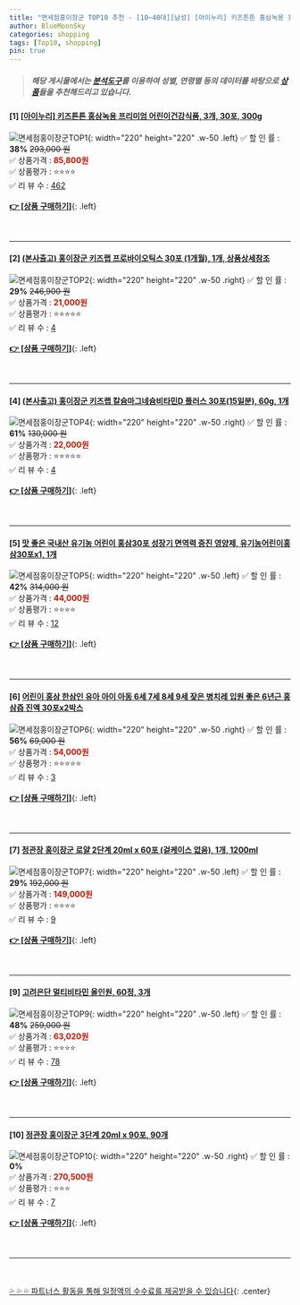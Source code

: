 ```yaml
---
title: "면세점홍이장군 TOP10 추천 - [10~40대][남성] [아이누리] 키즈튼튼 홍삼녹용 프리미엄 어린이건강식품, 3개, 30포, 300g"
author: BlueMoonSky
categories: shopping
tags: [Top10, shopping]
pin: true
---
```


> ##### 해당 게시물에서는 [**분석도구**](https://itemscout.io/)를 이용하여 **성별**, **연령별** 등의 데이터를 바탕으로 [**상품**](https://link.coupang.com/a/baae76)들을 추천해드리고 있습니다.

#### [1] [[아이누리] 키즈튼튼 홍삼녹용 프리미엄 어린이건강식품, 3개, 30포, 300g](https://link.coupang.com/re/AFFSDP?lptag=AF5964186&subid=bluemoonsky6999&pageKey=7437828843&traceid=V0-153&itemId=19333834561&vendorItemId=81141981089)
![면세점홍이장군TOP1](https://thumbnail8.coupangcdn.com/thumbnails/remote/230x230ex/image/vendor_inventory/99c3/1a5b9b5cf366cee892cae65f3606d8830e5e5085cdb5e81c92a73e4da1c6.png){: width="220" height="220" .w-50 .left}
✅ 할 인 률 : **38%** ~~<del class="base-price"> 293,000  </del>원~~<br>
✅ 상품가격 : <span style="color:#cb1400"> **85,800원** </span><br>
✅ 상품평가 : ⭐⭐⭐⭐<br>
✅ 리 뷰 수 : [462](https://link.coupang.com/re/AFFSDP?lptag=AF5964186&subid=bluemoonsky6999&pageKey=7437828843&traceid=V0-153&itemId=19333834561&vendorItemId=81141981089)<br>
<br>
[**👉  [상품 구매하기]**](https://link.coupang.com/re/AFFSDP?lptag=AF5964186&subid=bluemoonsky6999&pageKey=7437828843&traceid=V0-153&itemId=19333834561&vendorItemId=81141981089){: .left}
<br>
<br>
<br>

***

#### [2] [(본사출고) 홍이장군 키즈랩 프로바이오틱스 30포 (1개월), 1개, 상품상세참조](https://link.coupang.com/re/AFFSDP?lptag=AF5964186&subid=bluemoonsky6999&pageKey=7340143177&traceid=V0-153&itemId=18863826691&vendorItemId=78794006440)
![면세점홍이장군TOP2](https://thumbnail7.coupangcdn.com/thumbnails/remote/230x230ex/image/vendor_inventory/eea2/b877f7ee9a4ef74439dbfbd61c27e89f17b36ef41ec5ebfb2d24a8b5bffe.jpg){: width="220" height="220" .w-50 .right}
✅ 할 인 률 : **29%** ~~<del class="base-price"> 246,900  </del>원~~<br>
✅ 상품가격 : <span style="color:#cb1400"> **21,000원** </span><br>
✅ 상품평가 : ⭐⭐⭐⭐⭐<br>
✅ 리 뷰 수 : [4](https://link.coupang.com/re/AFFSDP?lptag=AF5964186&subid=bluemoonsky6999&pageKey=7340143177&traceid=V0-153&itemId=18863826691&vendorItemId=78794006440)<br>
<br>
[**👉  [상품 구매하기]**](https://link.coupang.com/re/AFFSDP?lptag=AF5964186&subid=bluemoonsky6999&pageKey=7340143177&traceid=V0-153&itemId=18863826691&vendorItemId=78794006440){: .left}
<br>
<br>
<br>

***

#### [4] [(본사출고) 홍이장군 키즈랩 칼슘마그네슘비타민D 플러스 30포(15일분), 60g, 1개](https://link.coupang.com/re/AFFSDP?lptag=AF5964186&subid=bluemoonsky6999&pageKey=7420112319&traceid=V0-153&itemId=19246237518&vendorItemId=79839565609)
![면세점홍이장군TOP4](https://thumbnail8.coupangcdn.com/thumbnails/remote/230x230ex/image/vendor_inventory/9728/b89b0ccc28e2121cb781c30a618ad2a6d2ce6ba73f9bc07cfaa8ff74e4b8.jpg){: width="220" height="220" .w-50 .right}
✅ 할 인 률 : **61%** ~~<del class="base-price"> 130,000  </del>원~~<br>
✅ 상품가격 : <span style="color:#cb1400"> **22,000원** </span><br>
✅ 상품평가 : ⭐⭐⭐⭐⭐<br>
✅ 리 뷰 수 : [4](https://link.coupang.com/re/AFFSDP?lptag=AF5964186&subid=bluemoonsky6999&pageKey=7420112319&traceid=V0-153&itemId=19246237518&vendorItemId=79839565609)<br>
<br>
[**👉  [상품 구매하기]**](https://link.coupang.com/re/AFFSDP?lptag=AF5964186&subid=bluemoonsky6999&pageKey=7420112319&traceid=V0-153&itemId=19246237518&vendorItemId=79839565609){: .left}
<br>
<br>
<br>

***

#### [5] [맛 좋은 국내산 유기농 어린이 홍삼30포 성장기 면역력 증진 영양제, 유기농어린이홍삼30포x1, 1개](https://link.coupang.com/re/AFFSDP?lptag=AF5964186&subid=bluemoonsky6999&pageKey=7383706826&traceid=V0-153&itemId=19074786619&vendorItemId=86197315041)
![면세점홍이장군TOP5](https://thumbnail6.coupangcdn.com/thumbnails/remote/230x230ex/image/vendor_inventory/2fd5/18b03772eeea24cb247a32276c4df8113b5b1966543e982bb1ce7800bafa.png){: width="220" height="220" .w-50 .left}
✅ 할 인 률 : **42%** ~~<del class="base-price"> 314,000  </del>원~~<br>
✅ 상품가격 : <span style="color:#cb1400"> **44,000원** </span><br>
✅ 상품평가 : ⭐⭐⭐⭐<br>
✅ 리 뷰 수 : [12](https://link.coupang.com/re/AFFSDP?lptag=AF5964186&subid=bluemoonsky6999&pageKey=7383706826&traceid=V0-153&itemId=19074786619&vendorItemId=86197315041)<br>
<br>
[**👉  [상품 구매하기]**](https://link.coupang.com/re/AFFSDP?lptag=AF5964186&subid=bluemoonsky6999&pageKey=7383706826&traceid=V0-153&itemId=19074786619&vendorItemId=86197315041){: .left}
<br>
<br>
<br>

***

#### [6] [어린이 홍삼 한삼인 유아 아이 아동 6세 7세 8세 9세 잦은 병치레 입원 좋은 6년근 홍삼즙 진액 30포x2박스](https://link.coupang.com/re/AFFSDP?lptag=AF5964186&subid=bluemoonsky6999&pageKey=7267971844&traceid=V0-153&itemId=18529018894&vendorItemId=81774285379)
![면세점홍이장군TOP6](https://thumbnail8.coupangcdn.com/thumbnails/remote/230x230ex/image/vendor_inventory/236f/8e8033aabdb6d9bf4858d2bdcc47b4835e466c6af9df0fe8311c7ccd8c9c.jpg){: width="220" height="220" .w-50 .right}
✅ 할 인 률 : **56%** ~~<del class="base-price"> 69,000  </del>원~~<br>
✅ 상품가격 : <span style="color:#cb1400"> **54,000원** </span><br>
✅ 상품평가 : ⭐⭐⭐⭐⭐<br>
✅ 리 뷰 수 : [3](https://link.coupang.com/re/AFFSDP?lptag=AF5964186&subid=bluemoonsky6999&pageKey=7267971844&traceid=V0-153&itemId=18529018894&vendorItemId=81774285379)<br>
<br>
[**👉  [상품 구매하기]**](https://link.coupang.com/re/AFFSDP?lptag=AF5964186&subid=bluemoonsky6999&pageKey=7267971844&traceid=V0-153&itemId=18529018894&vendorItemId=81774285379){: .left}
<br>
<br>
<br>

***

#### [7] [정관장 홍이장군 로얄 2단계 20ml x 60포 (겉케이스 없음), 1개, 1200ml](https://link.coupang.com/re/AFFSDP?lptag=AF5964186&subid=bluemoonsky6999&pageKey=7576067258&traceid=V0-153&itemId=19989739120&vendorItemId=87087670863)
![면세점홍이장군TOP7](https://thumbnail6.coupangcdn.com/thumbnails/remote/230x230ex/image/vendor_inventory/2ba4/78971262d1b1d5bdb8da9db2eda75a001c28a6daa28f348999756cc78803.png){: width="220" height="220" .w-50 .left}
✅ 할 인 률 : **29%** ~~<del class="base-price"> 192,000  </del>원~~<br>
✅ 상품가격 : <span style="color:#cb1400"> **149,000원** </span><br>
✅ 상품평가 : ⭐⭐⭐⭐<br>
✅ 리 뷰 수 : [9](https://link.coupang.com/re/AFFSDP?lptag=AF5964186&subid=bluemoonsky6999&pageKey=7576067258&traceid=V0-153&itemId=19989739120&vendorItemId=87087670863)<br>
<br>
[**👉  [상품 구매하기]**](https://link.coupang.com/re/AFFSDP?lptag=AF5964186&subid=bluemoonsky6999&pageKey=7576067258&traceid=V0-153&itemId=19989739120&vendorItemId=87087670863){: .left}
<br>
<br>
<br>

***

#### [9] [고려은단 멀티비타민 올인원, 60정, 3개](https://link.coupang.com/re/AFFSDP?lptag=AF5964186&subid=bluemoonsky6999&pageKey=7022797865&traceid=V0-153&itemId=17892709009&vendorItemId=78477362984)
![면세점홍이장군TOP9](https://thumbnail10.coupangcdn.com/thumbnails/remote/230x230ex/image/vendor_inventory/ff07/7a7958f0688281dcc0977d1066b009132141259cd845541843f2063684b4.jpg){: width="220" height="220" .w-50 .left}
✅ 할 인 률 : **48%** ~~<del class="base-price"> 259,000  </del>원~~<br>
✅ 상품가격 : <span style="color:#cb1400"> **63,020원** </span><br>
✅ 상품평가 : ⭐⭐⭐⭐<br>
✅ 리 뷰 수 : [78](https://link.coupang.com/re/AFFSDP?lptag=AF5964186&subid=bluemoonsky6999&pageKey=7022797865&traceid=V0-153&itemId=17892709009&vendorItemId=78477362984)<br>
<br>
[**👉  [상품 구매하기]**](https://link.coupang.com/re/AFFSDP?lptag=AF5964186&subid=bluemoonsky6999&pageKey=7022797865&traceid=V0-153&itemId=17892709009&vendorItemId=78477362984){: .left}
<br>
<br>
<br>

***

#### [10] [정관장 홍이장군 3단계 20ml x 90포, 90개](https://link.coupang.com/re/AFFSDP?lptag=AF5964186&subid=bluemoonsky6999&pageKey=7188840367&traceid=V0-153&itemId=16094663764&vendorItemId=85198986372)
![면세점홍이장군TOP10](https://thumbnail6.coupangcdn.com/thumbnails/remote/230x230ex/image/vendor_inventory/72cc/5d0f2d3d239ccf0d115ad2708dea34ec8f1143e2bdd5957695e7d6c0d3a1.png){: width="220" height="220" .w-50 .right}
✅ 할 인 률 : **0%** <br>
✅ 상품가격 : <span style="color:#cb1400"> **270,500원** </span><br>
✅ 상품평가 : ⭐⭐⭐<br>
✅ 리 뷰 수 : [7](https://link.coupang.com/re/AFFSDP?lptag=AF5964186&subid=bluemoonsky6999&pageKey=7188840367&traceid=V0-153&itemId=16094663764&vendorItemId=85198986372)<br>
<br>
[**👉  [상품 구매하기]**](https://link.coupang.com/re/AFFSDP?lptag=AF5964186&subid=bluemoonsky6999&pageKey=7188840367&traceid=V0-153&itemId=16094663764&vendorItemId=85198986372){: .left}
<br>
<br>
<br>

***
<br><br>[💦 💦 💦 파트너스 활동을 통해 일정액의 수수료를 제공받을 수 있습니다](https://link.coupang.com/a/baae76){: .center}